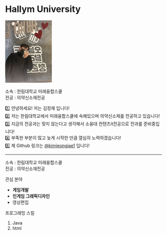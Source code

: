 # Hallym University

<img src=내사진.jpg height=200 widht=200>


소속 : 한림대학교 미래융합스쿨       
전공 : 의약신소재전공

:one: 안녕하세요! 저는 김정재 입니다!       
:two: 저는 한림대학교에서 미래융합스쿨에 속해있으며 의약신소재를 전공하고 있습니다!          
:three: 지금의 전공과는 맞지 않는다고 생각해서 소융대 컨텐츠it전공으로 전과를 준비중입니다!          
:four: 부족한 부분이 많고 늦게 시작한 만큼 열심히 노력하겠습니다!              
:five: 제 Github 링크는 [@kimjeongjae1](https://github.com/kimjeongjae1 "Overview" ) 입니다!           

---

소속 : 한림대학교 미래융합스쿨       
전공 : 의약신소재전공

관심 분야
* **게임개발**
* **인게임 그래픽디자인**
* 영상편집 

프로그래밍 스킬      
1. Java
2. html



